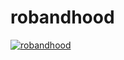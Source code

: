 # robandhood
[![robandhood](https://lh3.googleusercontent.com/3epxtcrTgNe36QIaaW396UiMsp7UnfwOT5RcEDwgxyVPApsuOubvbSA1p8CUvqPAEkwlsbkmAP0VP58rJ3JWw3BrHJe9bmazjoSCgzaC2AS3ZqOVK6nvc6u2oReBuxXzCL2CyYbKs0QllQEspbn9alC4vEawnTI-wfN8-CtyubzXnNSAmFxy1Cep7f924bg_319TDvKlrFs18z5xMAACa6V1-0-l-x1y85UjvVdMv2p1_Sv6D2fvN10GMyGyODTAYWBrao6kt7_WsgNstl2lDO6Z7-2cyyNi5xfdbC-BfGOpOOnWXqA2oZwADz_g-ibd_i8_AMNULIVoe5KIoW9LRi9_LotQusOQM1WFcTCdbrnYlIcZCTyeos2VFKa944vqA_yeon0uyqAMOqf2UKht3X4asse99oEME-PnrZr_YFKVMa_6nEP3mS_DkbVWKvIFXmaB_ONcQcmKnJ1Ph3W8VBboqy8yXpyqGdKWh_YkBbD1cv1XEyePn2SmW_yTmOJdjt7Bvx5THKujkh0I9oeJrJX3c8lijDtkZOIR4FtAWDiyGcvWrZceOUJyUOEwRH8FG_tTGEMER7NEWuHOkRSwUlrezruOnWOUgO5yaTHP13S9XU7N7bTQAQUAmu6NMF8rODyAlmxptXF20gHlCKvLL0TzQ03jVIbLpqKEjy0clT1GJVjQMcX4ssthwoiVFAr-RgBHGaUNmT6Bzr4b8jfPEa4=w1560-h878-no)](https://www.youtube.com/watch?v=n0kMNjp4g60 "robandhood")

